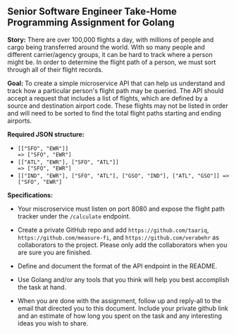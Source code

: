 ## Senior Software Engineer Take-Home Programming Assignment for Golang

**Story:** There are over 100,000 flights a day, with millions of people and cargo being transferred around the world. With so many people and different carrier/agency groups, it can be hard to track where a person might be. In order to determine the flight path of a person, we must sort through all of their flight records.

**Goal:** To create a simple microservice API that can help us understand and track how a particular person's flight path may be queried. The API should accept a request that includes a list of flights, which are defined by a source and destination airport code. These flights may not be listed in order and will need to be sorted to find the total flight paths starting and ending airports.

**Required JSON structure:** 
- `[["SFO", "EWR"]]                                                                           => ["SFO", "EWR"]`
- `[["ATL", "EWR"], ["SFO", "ATL"]]                                                   => ["SFO", "EWR"]`
- `[["IND", "EWR"], ["SFO", "ATL"], ["GSO", "IND"], ["ATL", "GSO"]] => ["SFO", "EWR"]`

**Specifications:** 
- Your miscroservice must listen on port 8080 and expose the flight path tracker under the `/calculate` endpoint.

- Create a private GitHub repo and add `https://github.com/taariq`, `https://github.com/measure-fi`, and `https://github.com/verabehr` as collaborators to the project. Please only add the collaborators when you are sure you are finished.

- Define and document the format of the API endpoint in the README.

- Use Golang and/or any tools that you think will help you best accomplish the task at hand.

- When you are done with the assignment, follow up and reply-all to the email that directed you to this document. Include your private github link and an estimate of how long you spent on the task and any interesting ideas you wish to share.

